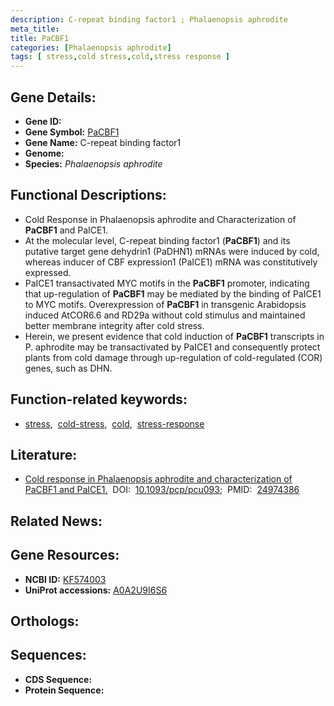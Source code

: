 ```yaml
---
description: C-repeat binding factor1 ; Phalaenopsis aphrodite
meta_title:
title: PaCBF1
categories: [Phalaenopsis aphrodite]
tags: [ stress,cold stress,cold,stress response ]
---
```


## Gene Details:
- **Gene ID:** []()
- **Gene Symbol:** <u>PaCBF1</u>
- **Gene Name:** C-repeat binding factor1
- **Genome:** []()
- **Species:** *Phalaenopsis aphrodite*

## Functional Descriptions:
   - Cold Response in Phalaenopsis aphrodite and Characterization of **PaCBF1** and PaICE1.
   - At the molecular level, C-repeat binding factor1 (**PaCBF1**) and its putative target gene dehydrin1 (PaDHN1) mRNAs were induced by cold, whereas inducer of CBF expression1 (PaICE1) mRNA was constitutively expressed.
   - PaICE1 transactivated MYC motifs in the **PaCBF1** promoter, indicating that up-regulation of **PaCBF1** may be mediated by the binding of PaICE1 to MYC motifs. Overexpression of **PaCBF1** in transgenic Arabidopsis induced AtCOR6.6 and RD29a without cold stimulus and maintained better membrane integrity after cold stress.
   - Herein, we present evidence that cold induction of **PaCBF1** transcripts in P. aphrodite may be transactivated by PaICE1 and consequently protect plants from cold damage through up-regulation of cold-regulated (COR) genes, such as DHN.

## Function-related keywords:
   - [stress](/tags/stress/),&nbsp;&nbsp;[cold-stress](/tags/cold-stress/),&nbsp;&nbsp;[cold](/tags/cold/),&nbsp;&nbsp;[stress-response](/tags/stress-response/)

## Literature:
   - [Cold response in Phalaenopsis aphrodite and characterization of PaCBF1 and PaICE1.](https://doi.org/10.1093/pcp/pcu093)&nbsp;&nbsp;DOI:&nbsp;&nbsp;[10.1093/pcp/pcu093](https://doi.org/10.1093/pcp/pcu093);&nbsp;&nbsp;PMID:&nbsp;&nbsp;[24974386](https://pubmed.ncbi.nlm.nih.gov/24974386/)

## Related News:

## Gene Resources:
- **NCBI ID:**  [KF574003](https://www.ncbi.nlm.nih.gov/gene/?term=KF574003)
- **UniProt accessions:**  [A0A2U9I6S6](https://www.uniprot.org/uniprotkb/A0A2U9I6S6/entry)

## Orthologs:

## Sequences:
- **CDS Sequence:**
- **Protein Sequence:**

